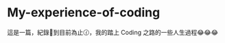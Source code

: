 # My-experience-of-coding
這是一篇，紀錄:page_facing_up:到目前為止:clock130:，我的踏上 Coding 之路的一些人生過程:joy::joy::joy:
